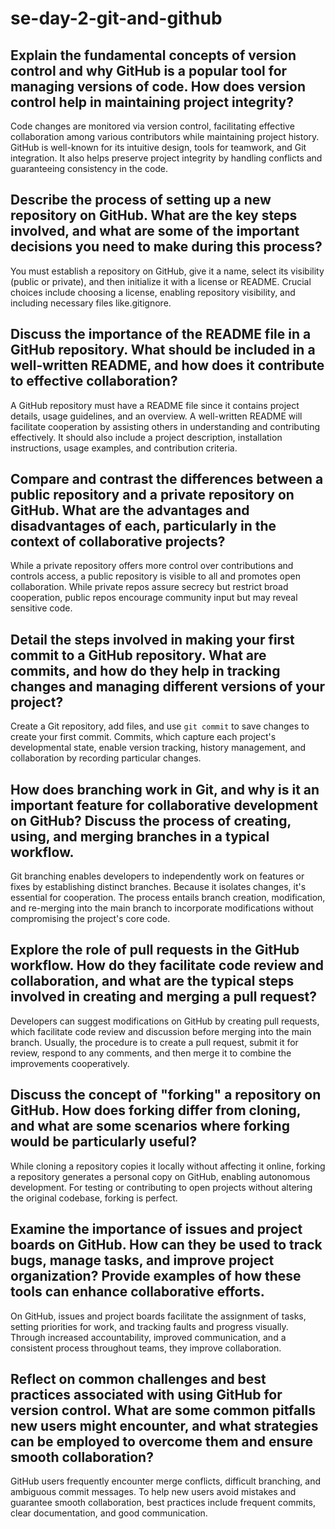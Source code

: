 # se-day-2-git-and-github
## Explain the fundamental concepts of version control and why GitHub is a popular tool for managing versions of code. How does version control help in maintaining project integrity?

Code changes are monitored via version control, facilitating effective collaboration among various contributors while maintaining project history. GitHub is well-known for its intuitive design, tools for teamwork, and Git integration. It also helps preserve project integrity by handling conflicts and guaranteeing consistency in the code.

## Describe the process of setting up a new repository on GitHub. What are the key steps involved, and what are some of the important decisions you need to make during this process?

You must establish a repository on GitHub, give it a name, select its visibility (public or private), and then initialize it with a license or README. Crucial choices include choosing a license, enabling repository visibility, and including necessary files like.gitignore.

## Discuss the importance of the README file in a GitHub repository. What should be included in a well-written README, and how does it contribute to effective collaboration?

A GitHub repository must have a README file since it contains project details, usage guidelines, and an overview. A well-written README will facilitate cooperation by assisting others in understanding and contributing effectively. It should also include a project description, installation instructions, usage examples, and contribution criteria.

## Compare and contrast the differences between a public repository and a private repository on GitHub. What are the advantages and disadvantages of each, particularly in the context of collaborative projects?

While a private repository offers more control over contributions and controls access, a public repository is visible to all and promotes open collaboration. While private repos assure secrecy but restrict broad cooperation, public repos encourage community input but may reveal sensitive code.

## Detail the steps involved in making your first commit to a GitHub repository. What are commits, and how do they help in tracking changes and managing different versions of your project?

Create a Git repository, add files, and use `git commit` to save changes to create your first commit. Commits, which capture each project's developmental state, enable version tracking, history management, and collaboration by recording particular changes.


## How does branching work in Git, and why is it an important feature for collaborative development on GitHub? Discuss the process of creating, using, and merging branches in a typical workflow.

Git branching enables developers to independently work on features or fixes by establishing distinct branches. Because it isolates changes, it's essential for cooperation. The process entails branch creation, modification, and re-merging into the main branch to incorporate modifications without compromising the project's core code.


## Explore the role of pull requests in the GitHub workflow. How do they facilitate code review and collaboration, and what are the typical steps involved in creating and merging a pull request?

Developers can suggest modifications on GitHub by creating pull requests, which facilitate code review and discussion before merging into the main branch. Usually, the procedure is to create a pull request, submit it for review, respond to any comments, and then merge it to combine the improvements cooperatively.

## Discuss the concept of "forking" a repository on GitHub. How does forking differ from cloning, and what are some scenarios where forking would be particularly useful?

While cloning a repository copies it locally without affecting it online, forking a repository generates a personal copy on GitHub, enabling autonomous development. For testing or contributing to open projects without altering the original codebase, forking is perfect.

## Examine the importance of issues and project boards on GitHub. How can they be used to track bugs, manage tasks, and improve project organization? Provide examples of how these tools can enhance collaborative efforts.

On GitHub, issues and project boards facilitate the assignment of tasks, setting priorities for work, and tracking faults and progress visually. Through increased accountability, improved communication, and a consistent process throughout teams, they improve collaboration.


## Reflect on common challenges and best practices associated with using GitHub for version control. What are some common pitfalls new users might encounter, and what strategies can be employed to overcome them and ensure smooth collaboration?

GitHub users frequently encounter merge conflicts, difficult branching, and ambiguous commit messages. To help new users avoid mistakes and guarantee smooth collaboration, best practices include frequent commits, clear documentation, and good communication.

